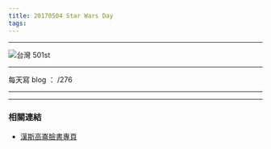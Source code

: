 ```yaml
---
title: 20170504 Star Wars Day
tags:
---
```

---

![台灣 501st](https://c1.staticflickr.com/5/4176/34086756470_238b0720da.jpg)

---

每天寫 blog ： /276

---



---
### 相關連結

- [漢斯高崙臉書專頁](https://www.facebook.com/hanscholem/)
